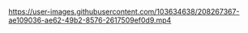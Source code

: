 


https://user-images.githubusercontent.com/103634638/208267367-ae109036-ae62-49b2-8576-2617509ef0d9.mp4



